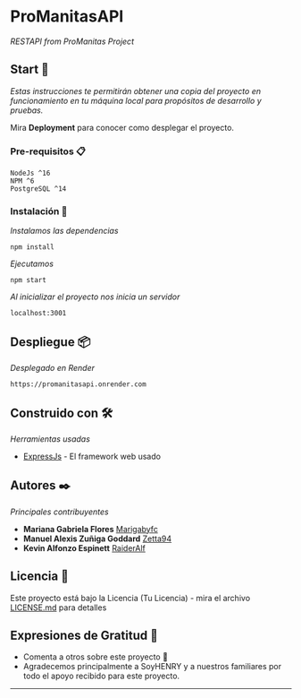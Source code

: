 # ProManitasAPI

_RESTAPI from ProManitas Project_

## Start 🚀

_Estas instrucciones te permitirán obtener una copia del proyecto en funcionamiento en tu máquina local para propósitos de desarrollo y pruebas._

Mira **Deployment** para conocer como desplegar el proyecto.


### Pre-requisitos 📋
```
NodeJs ^16
NPM ^6
PostgreSQL ^14
```

### Instalación 🔧

_Instalamos las dependencias_

```
npm install
```

_Ejecutamos_

```
npm start
```

_Al inicializar el proyecto nos inicia un servidor_
```
localhost:3001
```

## Despliegue 📦

_Desplegado en Render_
```
https://promanitasapi.onrender.com
```

## Construido con 🛠️

_Herramientas usadas_

* [ExpressJs](https://expressjs.com/) - El framework web usado


## Autores ✒️

_Principales contribuyentes_

* **Mariana Gabriela Flores**     [Marigabyfc](https://github.com/Marigabyfc)
* **Manuel Alexis Zuñiga Goddard**      [Zetta94](https://github.com/Zetta94)
* **Kevin Alfonzo Espinett**     [RaiderAlf](https://github.com/RaiderAlf)

## Licencia 📄

Este proyecto está bajo la Licencia (Tu Licencia) - mira el archivo [LICENSE.md](LICENSE.md) para detalles

## Expresiones de Gratitud 🎁

* Comenta a otros sobre este proyecto 📢
* Agradecemos principalmente a SoyHENRY y a nuestros familiares por todo el apoyo recibido para este proyecto.


---
